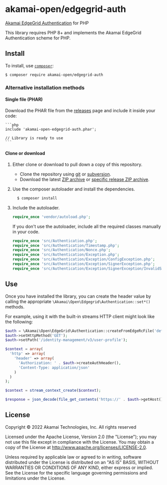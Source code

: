 # akamai-open/edgegrid-auth

[Akamai EdgeGrid Authentication](https://techdocs.akamai.com/developer/docs/set-up-authentication-credentials) for PHP

This library requires PHP 8+ and implements the Akamai EdgeGrid Authentication scheme for PHP.

## Install

To install, use [`composer`](http://getcomposer.org):

```sh
$ composer require akamai-open/edgegrid-auth
```

### Alternative installation methods

#### Single file (PHAR)

Download the PHAR file from the [releases](https://github.com/akamai/AkamaiOPEN-edgegrid-php/releases) page and include it inside your code:

    ```php
    include 'akamai-open-edgegrid-auth.phar';

    // Library is ready to use
    ```

#### Clone or download

1. Either clone or download to pull down a copy of this repository.

    * Clone the repository using [git](https://github.com/akamai/AkamaiOPEN-edgegrid-php.git) or [subversion](https://github.com/akamai/AkamaiOPEN-edgegrid-php).
    * Download the latest [ZIP archive](https://github.com/akamai/AkamaiOPEN-edgegrid-php/archive/master.zip) or [specific release ZIP archive](https://github.com/akamai/AkamaiOPEN-edgegrid-php/releases).

1. Use the composer autoloader and install the dependencies.

    ```bash
      $ composer install
    ```

1. Include the autoloader.

    ```php
    require_once 'vendor/autoload.php';
    ```

    If you don't use the autoloader, include all the required classes manually in your code.

    ```php
    require_once 'src/Authentication.php';
    require_once 'src/Authentication/Timestamp.php';
    require_once 'src/Authentication/Nonce.php';
    require_once 'src/Authentication/Exception.php';
    require_once 'src/Authentication/Exception/ConfigException.php';
    require_once 'src/Authentication/Exception/SignerException.php';
    require_once 'src/Authentication/Exception/SignerException/InvalidSignDataException.php';
    ```

## Use

Once you have installed the library, you can create the header value by calling the appropriate `\Akamai\Open\Edgegrid\Authentication::set*()` methods.

For example, using it with the built-in streams HTTP client might look like the following:

```php
$auth = \Akamai\Open\EdgeGrid\Authentication::createFromEdgeRcFile('default', '/.edgerc');
$auth->setHttpMethod('GET');
$auth->setPath('/identity-management/v3/user-profile');

$context = array(
  'http' => array(
    'header' => array(
      'Authorization: ' . $auth->createAuthHeader(),
      'Content-Type: application/json'
    )
  )
);

$context = stream_context_create($context);

$response = json_decode(file_get_contents('https://' . $auth->getHost() . $auth->getPath(), null, $context));
```

## License

Copyright © 2022 Akamai Technologies, Inc. All rights reserved

Licensed under the Apache License, Version 2.0 (the "License"); you may not use this file except in compliance with the License. You may obtain a copy of the License at <http://www.apache.org/licenses/LICENSE-2.0>.

Unless required by applicable law or agreed to in writing, software distributed under the License is distributed on an "AS IS" BASIS, WITHOUT WARRANTIES OR CONDITIONS OF ANY KIND, either express or implied. See the License for the specific language governing permissions and limitations under the License.
